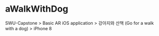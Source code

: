 # aWalkWithDog
SWU-Capstone > Basic AR iOS application > 강아지와 산책 (Go for a walk with a dog) > iPhone 8
